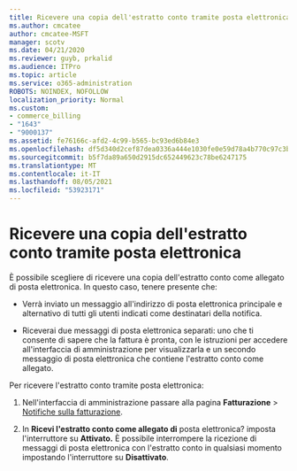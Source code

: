 ```yaml
---
title: Ricevere una copia dell'estratto conto tramite posta elettronica
ms.author: cmcatee
author: cmcatee-MSFT
manager: scotv
ms.date: 04/21/2020
ms.reviewer: guyb, prkalid
ms.audience: ITPro
ms.topic: article
ms.service: o365-administration
ROBOTS: NOINDEX, NOFOLLOW
localization_priority: Normal
ms.custom:
- commerce_billing
- "1643"
- "9000137"
ms.assetid: fe76166c-afd2-4c99-b565-bc93ed6b84e3
ms.openlocfilehash: df5d340d2cef87dea0336a444e1030fe0e59d78a4b770c97c3bce2cdd0802848
ms.sourcegitcommit: b5f7da89a650d2915dc652449623c78be6247175
ms.translationtype: MT
ms.contentlocale: it-IT
ms.lasthandoff: 08/05/2021
ms.locfileid: "53923171"
---
```

# <a name="receive-copy-of-your-billing-statement-in-email"></a>Ricevere una copia dell'estratto conto tramite posta elettronica

È possibile scegliere di ricevere una copia dell'estratto conto come allegato di posta elettronica. In questo caso, tenere presente che:
  
- Verrà inviato un messaggio all'indirizzo di posta elettronica principale e alternativo di tutti gli utenti indicati come destinatari della notifica.

- Riceverai due messaggi di posta elettronica separati: uno che ti consente di sapere che la fattura è pronta, con le istruzioni per accedere all'interfaccia di amministrazione per visualizzarla e un secondo messaggio di posta elettronica che contiene l'estratto conto come allegato.

Per ricevere l'estratto conto tramite posta elettronica:
  
1. Nell'interfaccia di amministrazione passare alla pagina **Fatturazione** \> [Notifiche sulla fatturazione](https://go.microsoft.com/fwlink/p/?linkid=853212).

2. In **Ricevi l'estratto conto come allegato di** posta elettronica? imposta l'interruttore su **Attivato.** È possibile interrompere la ricezione di messaggi di posta elettronica con l'estratto conto in qualsiasi momento impostando l'interruttore su **Disattivato**.